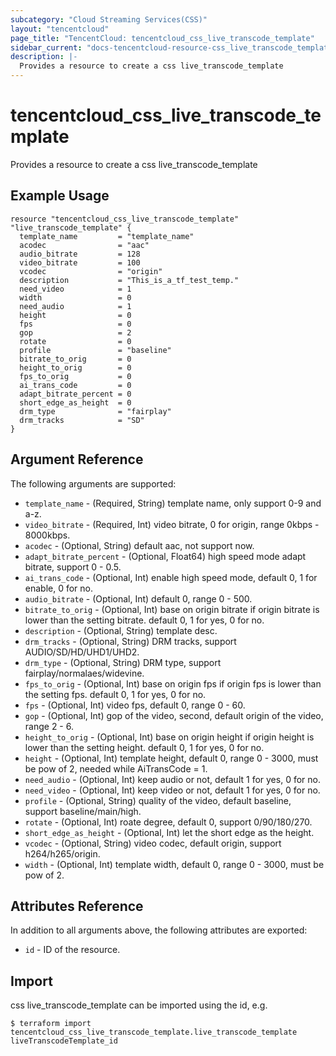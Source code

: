 ```yaml
---
subcategory: "Cloud Streaming Services(CSS)"
layout: "tencentcloud"
page_title: "TencentCloud: tencentcloud_css_live_transcode_template"
sidebar_current: "docs-tencentcloud-resource-css_live_transcode_template"
description: |-
  Provides a resource to create a css live_transcode_template
---
```


# tencentcloud_css_live_transcode_template

Provides a resource to create a css live_transcode_template

## Example Usage

```hcl
resource "tencentcloud_css_live_transcode_template" "live_transcode_template" {
  template_name         = "template_name"
  acodec                = "aac"
  audio_bitrate         = 128
  video_bitrate         = 100
  vcodec                = "origin"
  description           = "This_is_a_tf_test_temp."
  need_video            = 1
  width                 = 0
  need_audio            = 1
  height                = 0
  fps                   = 0
  gop                   = 2
  rotate                = 0
  profile               = "baseline"
  bitrate_to_orig       = 0
  height_to_orig        = 0
  fps_to_orig           = 0
  ai_trans_code         = 0
  adapt_bitrate_percent = 0
  short_edge_as_height  = 0
  drm_type              = "fairplay"
  drm_tracks            = "SD"
}
```

## Argument Reference

The following arguments are supported:

* `template_name` - (Required, String) template name, only support 0-9 and a-z.
* `video_bitrate` - (Required, Int) video bitrate, 0 for origin, range 0kbps - 8000kbps.
* `acodec` - (Optional, String) default aac, not support now.
* `adapt_bitrate_percent` - (Optional, Float64) high speed mode adapt bitrate, support 0 - 0.5.
* `ai_trans_code` - (Optional, Int) enable high speed mode, default 0, 1 for enable, 0 for no.
* `audio_bitrate` - (Optional, Int) default 0, range 0 - 500.
* `bitrate_to_orig` - (Optional, Int) base on origin bitrate if origin bitrate is lower than the setting bitrate. default 0, 1 for yes, 0 for no.
* `description` - (Optional, String) template desc.
* `drm_tracks` - (Optional, String) DRM tracks, support AUDIO/SD/HD/UHD1/UHD2.
* `drm_type` - (Optional, String) DRM type, support fairplay/normalaes/widevine.
* `fps_to_orig` - (Optional, Int) base on origin fps if origin fps is lower than the setting fps. default 0, 1 for yes, 0 for no.
* `fps` - (Optional, Int) video fps, default 0, range 0 - 60.
* `gop` - (Optional, Int) gop of the video, second, default origin of the video, range 2 - 6.
* `height_to_orig` - (Optional, Int) base on origin height if origin height is lower than the setting height. default 0, 1 for yes, 0 for no.
* `height` - (Optional, Int) template height, default 0, range 0 - 3000, must be pow of 2, needed while AiTransCode = 1.
* `need_audio` - (Optional, Int) keep audio or not, default 1 for yes, 0 for no.
* `need_video` - (Optional, Int) keep video or not, default 1 for yes, 0 for no.
* `profile` - (Optional, String) quality of the video, default baseline, support baseline/main/high.
* `rotate` - (Optional, Int) roate degree, default 0, support 0/90/180/270.
* `short_edge_as_height` - (Optional, Int) let the short edge as the height.
* `vcodec` - (Optional, String) video codec, default origin, support h264/h265/origin.
* `width` - (Optional, Int) template width, default 0, range 0 - 3000, must be pow of 2.

## Attributes Reference

In addition to all arguments above, the following attributes are exported:

* `id` - ID of the resource.




## Import

css live_transcode_template can be imported using the id, e.g.
```
$ terraform import tencentcloud_css_live_transcode_template.live_transcode_template liveTranscodeTemplate_id
```

